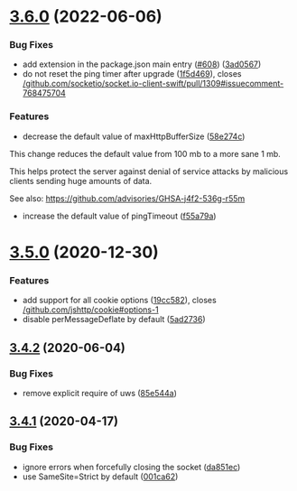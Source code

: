 # [3.6.0](https://github.com/socketio/engine.io/compare/3.5.0...3.6.0) (2022-06-06)


### Bug Fixes

* add extension in the package.json main entry ([#608](https://github.com/socketio/engine.io/issues/608)) ([3ad0567](https://github.com/socketio/engine.io/commit/3ad0567dbd57cfb7c2ff4e8b7488d80f37022b4a))
* do not reset the ping timer after upgrade ([1f5d469](https://github.com/socketio/engine.io/commit/1f5d4699862afee1e410fcb0e1f5e751ebcd2f9f)), closes [/github.com/socketio/socket.io-client-swift/pull/1309#issuecomment-768475704](https://github.com//github.com/socketio/socket.io-client-swift/pull/1309/issues/issuecomment-768475704)


### Features

* decrease the default value of maxHttpBufferSize ([58e274c](https://github.com/socketio/engine.io/commit/58e274c437e9cbcf69fd913c813aad8fbd253703))

This change reduces the default value from 100 mb to a more sane 1 mb.

This helps protect the server against denial of service attacks by malicious clients sending huge amounts of data.

See also: https://github.com/advisories/GHSA-j4f2-536g-r55m

* increase the default value of pingTimeout ([f55a79a](https://github.com/socketio/engine.io/commit/f55a79a28a5fbc6c9edae876dd11308b89cc979e))



# [3.5.0](https://github.com/socketio/engine.io/compare/3.4.2...3.5.0) (2020-12-30)


### Features

* add support for all cookie options ([19cc582](https://github.com/socketio/engine.io/commit/19cc58264a06dca47ed401fbaca32dcdb80a903b)), closes [/github.com/jshttp/cookie#options-1](https://github.com//github.com/jshttp/cookie/issues/options-1)
* disable perMessageDeflate by default ([5ad2736](https://github.com/socketio/engine.io/commit/5ad273601eb66c7b318542f87026837bf9dddd21))



## [3.4.2](https://github.com/socketio/engine.io/compare/3.4.1...3.4.2) (2020-06-04)


### Bug Fixes

* remove explicit require of uws ([85e544a](https://github.com/socketio/engine.io/commit/85e544afd95a5890761a613263a5eba0c9a18a93))



## [3.4.1](https://github.com/socketio/engine.io/compare/3.4.0...3.4.1) (2020-04-17)


### Bug Fixes

* ignore errors when forcefully closing the socket ([da851ec](https://github.com/socketio/engine.io/commit/da851ec4ec89d96df2ee5c711f328b5d795423e9))
* use SameSite=Strict by default ([001ca62](https://github.com/socketio/engine.io/commit/001ca62cc4a8f511f3b2fbd9e4493ad274a6a0e5))



